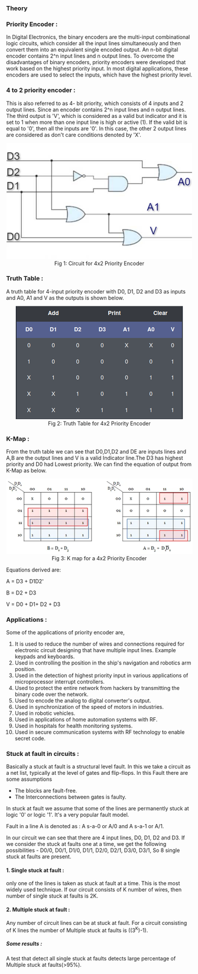 ### Theory

### Priority Encoder :

In Digital Electronics, the binary encoders are the multi-input combinational logic circuits, which consider all the input lines simultaneously and then convert them into an equivalent single encoded output. An n-bit digital encoder contains 2^n input lines and n output lines. To overcome the disadvantages of binary encoders, priority encoders were developed that work based on the highest priority input. In most digital applications, these encoders are used to select the inputs, which have the highest priority level.

### 4 to 2 priority encoder :

This is also referred to as 4- bit priority, which consists of 4 inputs and 2 output lines. Since an encoder contains 2^n input lines and n output lines. The third output is 'V', which is considered as a valid but indicator and it is set to 1 when more than one input line is high or active (1). If the valid bit is equal to '0', then all the inputs are '0'. In this case, the other 2 output lines are considered as don't care conditions denoted by 'X'.

<center><img src="./images/circuit.jpeg"/></center>
<center>Fig 1: Circuit for 4x2 Priority Encoder</center>

### Truth Table :

A truth table for 4-input priority encoder with D0, D1, D2 and D3 as inputs and A0, A1 and V as the outputs is shown below.

<center><img src="./images/truth-table.png"/></center>
<center>Fig 2: Truth Table for 4x2 Priority Encoder</center>

### K-Map :

From the truth table we can see that D0,D1,D2 and DE are inputs lines and A,B are the output lines and V is a valid Indicator line.The D3 has highest priority and D0 had Lowest priority. We can find the equation of output from K-Map as below.

<center><img src="./images/tt2.webp"/></center>
<center>Fig 3: K map for a 4x2 Priority Encoder</center>

Equations derived are:

A = D3 + D1D2'

B = D2 + D3

V = D0 + D1+ D2 + D3

### Applications :

Some of the applications of priority encoder are,

1. It is used to reduce the number of wires and connections required for electronic circuit designing that have multiple input lines. Example keypads and keyboards.
2. Used in controlling the position in the ship's navigation and robotics arm position.
3. Used in the detection of highest priority input in various applications of microprocessor interrupt controllers.
4. Used to protect the entire network from hackers by transmitting the binary code over the network.
5. Used to encode the analog to digital converter's output.
6. Used in synchronization of the speed of motors in industries.
7. Used in robotic vehicles.
8. Used in applications of home automation systems with RF.
9. Used in hospitals for health monitoring systems.
10. Used in secure communication systems with RF technology to enable secret code.

### Stuck at fault in circuits :

Basically a stuck at fault is a structural level fault. In this we take a circuit as a net list, typically at the level of gates and flip-flops. In this Fault there are some assumptions

- The blocks are fault-free.
- The Interconnections between gates is faulty.

In stuck at fault we assume that some of the lines are permanently stuck at logic '0' or logic '1'. It's a very popular fault model.

Fault in a line A is denoted as : A s-a-0 or A/0 and A s-a-1 or A/1.

In our circuit we can see that there are 4 input lines, D0, D1, D2 and D3. If we consider the stuck at faults one at a time, we get the following possibilities - D0/0, D0/1, D1/0, D1/1, D2/0, D2/1, D3/0, D3/1, So 8 single stuck at faults are present.

#### 1. Single stuck at fault :

only one of the lines is taken as stuck at fault at a time. This is the most widely used technique. If our circuit consists of K number of wires, then number of single stuck at faults is 2K.

#### 2. Multiple stuck at fault :

Any number of circuit lines can be at stuck at fault. For a circuit consisting of K lines the number of Multiple stuck at faults is ((3<sup>K</sup>)-1).

##### Some results :

A test that detect all single stuck at faults detects large percentage of Multiple stuck at faults(>95%).
